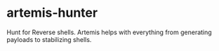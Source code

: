 # artemis-hunter
Hunt for Reverse shells. Artemis helps with everything from generating payloads to stabilizing shells.
